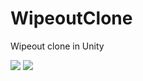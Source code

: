 # WipeoutClone
Wipeout clone in Unity

![](http://www.synert.co.uk/images/code/wipeout4.png)
![](http://www.synert.co.uk/images/code/wipeout3.png)
